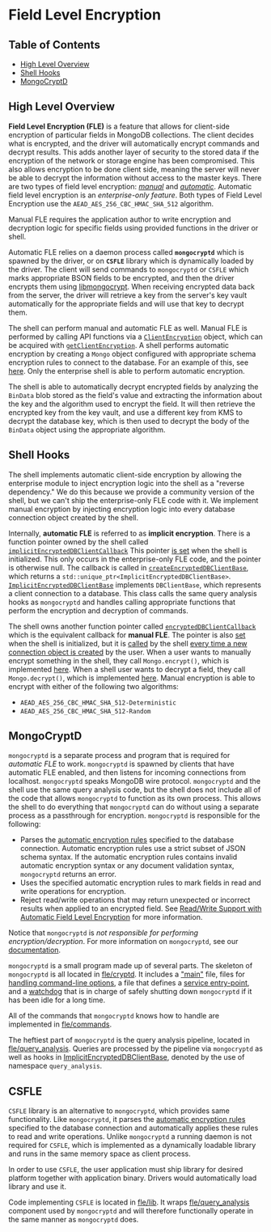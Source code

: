 # Field Level Encryption

## Table of Contents

- [High Level Overview](#high-level-overview)
- [Shell Hooks](#shell-hooks)
- [MongoCryptD](#mongocryptd)

## High Level Overview

**Field Level Encryption (FLE)** is a feature that allows for client-side encryption of particular fields in 
MongoDB collections. The client decides what is encrypted, and the driver will automatically encrypt commands and 
decrypt results. This adds another layer of security to the stored data if the encryption of the network or storage
engine has been compromised. This also allows encryption to be done client side, meaning the server will 
never be able to decrypt the information without access to the master keys. There are two types of field level encryption: 
[_manual_](https://docs.mongodb.com/manual/core/security-explicit-client-side-encryption/) and 
[_automatic_](https://docs.mongodb.com/manual/core/security-automatic-client-side-encryption/). 
Automatic field level encryption is an _enterprise-only feature_. Both types of Field Level Encryption use the 
`AEAD_AES_256_CBC_HMAC_SHA_512` algorithm.

Manual FLE requires the application author to write encryption and decryption logic for specific fields using provided 
functions in the driver or shell.

Automatic FLE relies on a daemon process called **`mongocryptd`** which is spawned by the
driver, or on **`CSFLE`** library which is dynamically loaded by the driver. 
The client will send commands to `mongocryptd` or `CSFLE` which marks appropriate BSON fields to be encrypted, and then 
the driver encrypts them using [libmongocrypt](https://github.com/mongodb/libmongocrypt). When receiving encrypted data 
back from the server, the driver will retrieve a key from the server's key vault automatically for the appropriate 
fields and will use that key to decrypt them.

The shell can perform manual and automatic FLE as well. Manual FLE is performed by calling API functions via a 
[`ClientEncryption`](https://github.com/mongodb/mongo/blob/v4.4/src/mongo/shell/keyvault.js#L121) object, which can be 
acquired with [`getClientEncryption`](https://github.com/mongodb/mongo/blob/v4.4/src/mongo/shell/keyvault.js#L135). A 
shell performs automatic encryption by creating a `Mongo` object configured with appropriate schema encryption rules to 
connect to the database. For an example of this, see 
[here](https://docs.mongodb.com/manual/reference/method/Mongo/#mongo-connection-automatic-client-side-encryption-enabled).
Only the enterprise shell is able to perform automatic encryption.

The shell is able to automatically decrypt encrypted fields by analyzing the `BinData` blob stored as the field's value
and extracting the information about the key and the algorithm used to encrypt the field. It will then retrieve the 
encrypted key from the key vault, and use a different key from KMS to decrypt the database key, which is then used to 
decrypt the body of the `BinData` object using the appropriate algorithm.

## Shell Hooks

The shell implements automatic client-side encryption by allowing the enterprise module to inject encryption logic into 
the shell as a "reverse dependency." We do this because we provide a community version of the shell, but we can't ship 
the enterprise-only FLE code with it. We implement manual encryption by injecting encryption logic into every 
database connection object created by the shell.

Internally, **automatic FLE** is referred to as **implicit encryption**. There is a function pointer owned by the shell 
called [`implicitEncryptedDBClientCallback`](https://github.com/mongodb/mongo/blob/v4.4/src/mongo/shell/encrypted_dbclient_base.cpp#L68)
This pointer [is set](https://github.com/10gen/mongo-enterprise-modules/blob/v4.4/src/fle/shell/implicit_encrypted_dbclient.cpp#L355) 
when the shell is initialized. This only occurs in the enterprise-only FLE code, and the pointer is otherwise null. The 
callback is called in [`createEncryptedDBClientBase`](https://github.com/mongodb/mongo/blob/v4.4/src/mongo/shell/encrypted_dbclient_base.cpp#L690), 
which returns a `std::unique_ptr<ImplicitEncryptedDBClientBase>`. 
[`ImplicitEncryptedDBClientBase`](https://github.com/10gen/mongo-enterprise-modules/blob/v4.4/src/fle/shell/implicit_encrypted_dbclient.cpp#L40)
implements `DBClientBase`, which represents a client connection to a database. This class calls the same 
query analysis hooks as `mongocryptd` and handles calling appropriate functions that perform the encryption 
and decryption of commands.

The shell owns another function pointer called
[`encryptedDBClientCallback`](https://github.com/mongodb/mongo/blob/v4.4/src/mongo/scripting/mozjs/mongo.cpp#L96) which
is the equivalent callback for **manual FLE**. The pointer is also 
[set](https://github.com/mongodb/mongo/blob/v4.4/src/mongo/scripting/mozjs/mongo.h#L42) when the shell is initialized, 
but it is [called](https://github.com/mongodb/mongo/blob/v4.4/src/mongo/scripting/mozjs/mongo.cpp#L843) by the shell 
[every time a new connection object is created](https://github.com/mongodb/mongo/blob/v4.4/src/mongo/scripting/mozjs/mongo.cpp#L818)
by the user. When a user wants to manually encrypt something in the shell, they call `Mongo.encrypt()`, which is 
implemented [here](https://github.com/mongodb/mongo/blob/v4.4/src/mongo/shell/encrypted_dbclient_base.cpp#L322). When 
a shell user wants to decrypt a field, they call `Mongo.decrypt()`, which is implemented 
[here](https://github.com/mongodb/mongo/blob/v4.4/src/mongo/shell/encrypted_dbclient_base.cpp#L464). Manual encryption
is able to encrypt with either of the following two algorithms:

* `AEAD_AES_256_CBC_HMAC_SHA_512-Deterministic`
* `AEAD_AES_256_CBC_HMAC_SHA_512-Random`

## MongoCryptD

`mongocryptd` is a separate process and program that is required for _automatic FLE_ to work. `mongocryptd` is spawned 
by clients that have automatic FLE enabled, and then listens for incoming connections from localhost. `mongocryptd`
speaks MongoDB wire protocol. `mongocryptd` and the shell use the same query analysis code, but the shell does not 
include all of the code that allows `mongocryptd` to function as its own process. This allows the shell to do everything
that `mongocryptd` can do without using a separate process as a passthrough for encryption. `mongocryptd` is responsible 
for the following:

* Parses the 
[automatic encryption rules](https://docs.mongodb.com/manual/reference/security-client-side-automatic-json-schema/#field-level-encryption-json-schema) 
specified to the database connection. Automatic encryption rules use a strict subset of JSON schema syntax. If the 
automatic encryption rules contains invalid automatic encryption syntax or any document validation syntax, 
`mongocryptd` returns an error.
* Uses the specified automatic encryption rules to mark fields in read and write operations for encryption.
* Reject read/write operations that may return unexpected or incorrect results when applied to an encrypted field. 
See [Read/Write Support with Automatic Field Level Encryption](https://docs.mongodb.com/manual/reference/security-client-side-query-aggregation-support/) 
for more information.

Notice that `mongocryptd` is _not responsible for performing encryption/decryption_. For more information on `mongocryptd`, 
see our [documentation](https://docs.mongodb.com/manual/reference/security-client-side-encryption-appendix/#mongocryptd).

`mongocryptd` is a small program made up of several parts. The skeleton of `mongocryptd` is all located in 
[fle/cryptd](./cryptd). It includes a ["main"](./cryptd/cryptd_main.cpp) file, files for 
[handling command-line options](./cryptd/cryptd_options.h), a file that defines a 
[service entry-point](./cryptd/cryptd_service_entry_point.h), and a [watchdog](./cryptd/cryptd_watchdog.h) that is in 
charge of safely shutting down `mongocryptd` if it has been idle for a long time.

All of the commands that `mongocryptd` knows how to handle are implemented in [fle/commands](./commands).

The heftiest part of `mongocryptd` is the query analysis pipeline, located in [fle/query_analysis](./query_analysis).
Queries are processed by the pipeline via `mongocryptd` as well as hooks in 
[ImplicitEncryptedDBClientBase](./shell/implicit_encrypted_dbclient.cpp), denoted by the use of namespace `query_analysis`.

## CSFLE

`CSFLE` library is an alternative to `mongocryptd`, which provides same functionality. Like `mongocryptd`, it parses the 
[automatic encryption rules](https://docs.mongodb.com/manual/reference/security-client-side-automatic-json-schema/#field-level-encryption-json-schema)
specified to the database connection and automatically applies these rules to read and write operations. Unlike
`mongocryptd` a running daemon is not required for `CSFLE`, which is implemented as a dynamically loadable library
and runs in the same memory space as client process.

In order to use `CSFLE`, the user application must ship library for desired platform together with application binary.
Drivers would automatically load library and use it.

Code implementing `CSFLE` is located in [fle/lib](./lib). It wraps [fle/query_analysis](./query_analysis) component
used by `mongocryptd` and will therefore functionally operate in the same manner as `mongocryptd` does.

